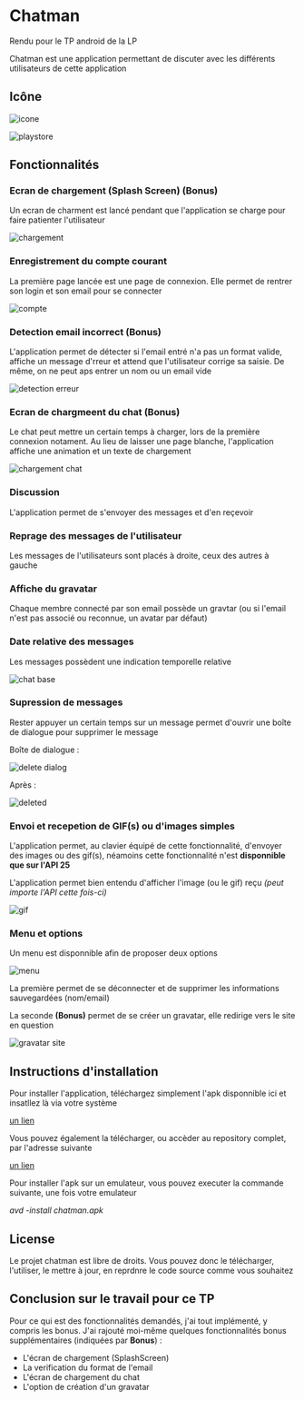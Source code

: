 # Chatman

Rendu pour le TP android de la LP

Chatman est une application permettant de discuter avec les différents utilisateurs de cette application

## Icône

![icone](https://user-images.githubusercontent.com/22858977/33801636-808c3fcc-dd61-11e7-9ff0-fce3c2924ce8.png)

![playstore](https://user-images.githubusercontent.com/22858977/33801639-8a43aa64-dd61-11e7-9e61-7dd83dfb9c9c.png)

## Fonctionnalités

### Ecran de chargement (Splash Screen) (Bonus)

Un ecran de charment est lancé pendant que l'application se charge pour faire patienter l'utilisateur

![chargement](https://user-images.githubusercontent.com/22858977/33801506-81598de6-dd5d-11e7-9053-7bfc01292310.png)

### Enregistrement du compte courant

La première page lancée est une page de connexion.
Elle permet de rentrer son login et son email pour se connecter

![compte](https://user-images.githubusercontent.com/22858977/33801498-7fcc8dac-dd5d-11e7-9aa7-51dc14dcbace.png)

### Detection email incorrect (Bonus)

L'application permet de détecter si l'email entré n'a pas un format valide, affiche un message d'rreur et attend que l'utilisateur corrige sa saisie.
De même, on ne peut aps entrer un nom ou un email vide

![detection erreur](https://user-images.githubusercontent.com/22858977/33801499-7fea1660-dd5d-11e7-9126-f797d84f753d.png)

### Ecran de chargmeent du chat (Bonus)

Le chat peut mettre un certain temps à charger, lors de la première connexion notament.
Au lieu de laisser une page blanche, l'application affiche une animation et un texte de chargement

![chargement chat](https://user-images.githubusercontent.com/22858977/33801520-0a18d768-dd5e-11e7-8128-1f3f502cb34a.png)

### Discussion

L'application permet de s'envoyer des messages et d'en reçevoir

### Reprage des messages de l'utilisateur

Les messages de l'utilisateurs sont placés à droite, ceux des autres à gauche

### Affiche du gravatar

Chaque membre connecté par son email possède un gravtar (ou si l'email n'est pas associé ou reconnue, un avatar par défaut)

### Date relative des messages

Les messages possèdent une indication temporelle relative

![chat base](https://user-images.githubusercontent.com/22858977/33801497-7fa75582-dd5d-11e7-9116-ba380a1b7c4f.png)

### Supression de messages

Rester appuyer un certain temps sur un message permet d'ouvrir une boîte de dialogue pour supprimer le message

Boîte de dialogue :

![delete dialog](https://user-images.githubusercontent.com/22858977/33801501-8027659c-dd5d-11e7-8617-81875f4d7a85.png)

Après :

![deleted](https://user-images.githubusercontent.com/22858977/33801502-8048b972-dd5d-11e7-89a0-bba19b6d1583.png)

### Envoi et recepetion de GIF(s) ou d'images simples

L'application permet, au clavier équipé de cette fonctionnalité, d'envoyer des images ou des gif(s), néamoins cette fonctionnalité n'est **disponnible que sur l'API 25**

L'application permet bien entendu d'afficher l'image (ou le gif) reçu *(peut importe l'API cette fois-ci)*


![gif](https://user-images.githubusercontent.com/22858977/33801503-8074b57c-dd5d-11e7-996e-cb7dce47b4ca.png)

### Menu et options

Un menu est disponnible afin de proposer deux options

![menu](https://user-images.githubusercontent.com/22858977/33801500-8008644e-dd5d-11e7-9a52-c95a5d34aec0.png)

La première permet de se déconnecter et de supprimer les informations sauvegardées (nom/email)

La seconde **(Bonus)** permet de se créer un gravatar, elle redirige vers le site en question

![gravatar site](https://user-images.githubusercontent.com/22858977/33801505-811844c6-dd5d-11e7-98ff-23b3594b8a39.png)


## Instructions d'installation

Pour installer l'application, téléchargez simplement l'apk disponnible ici et insatllez là via votre système

[un lien](https://github.com/Destroy30/Rendu_Android_LP/raw/android/chatman.apk)

Vous pouvez également la télécharger, ou accèder au repository complet, par l'adresse suivante

[un lien](https://github.com/Destroy30/Rendu_Android_LP/tree/master)

Pour installer l'apk sur un emulateur, vous pouvez executer la commande suivante, une fois votre emulateur

*avd -install chatman.apk*

## License

Le projet chatman est libre de droits.
Vous pouvez donc le télécharger, l'utiliser, le mettre à jour, en reprdnre le code source comme vous souhaitez


## Conclusion sur le travail pour ce TP

Pour ce qui est des fonctionnalités demandés, j'ai tout implémenté, y compris les bonus.
J'ai rajouté moi-même quelques fonctionnalités bonus supplémentaires (indiquées par **Bonus**) :

- L'écran de chargement (SplashScreen)
- La verification du format de l'email
- L'écran de chargement du chat
- L'option de création d'un gravatar









